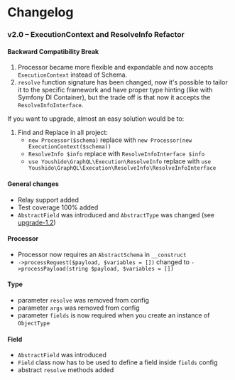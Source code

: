 # Changelog

### v2.0 – ExecutionContext and ResolveInfo Refactor

#### Backward Compatibility Break
1. Processor became more flexible and expandable and now accepts `ExecutionContext` instead of Schema.
2. `resolve` function signature has been changed, now it's possible to tailor it to the specific framework and have proper type hinting (like with Symfony DI Container), but the trade off is that now it accepts the `ResolveInfoInterface`.

If you want to upgrade, almost an easy solution would be to:
1. Find and Replace in all project: 
    * `new Processor($schema)` replace with `new Processor(new ExecutionContext($schema))`
    * `ResolveInfo $info` replace with `ResolveInfoInterface $info`
    * `use Youshido\GraphQL\Execution\ResolveInfo` replace with `use Youshido\GraphQL\Execution\ResolveInfo\ResolveInfoInterface`

#### General changes
- Relay support added
- Test coverage 100% added
- `AbstractField` was introduced and `AbstractType` was changed (see [upgrade-1.2](UPGRADE-1.2.md))

#### Processor
- Processor now requires an `AbstractSchema` in `__construct`
- `->processRequest($payload, $variables = [])` changed to `->processPayload(string $payload, $variables = [])`

#### Type
- parameter `resolve` was removed from config
- parameter `args` was removed from config
- parameter `fields` is now required when you create an instance of `ObjectType`

#### Field
- `AbstractField` was introduced
- `Field` class now has to be used to define a field inside `fields` config
- abstract `resolve` methods added
